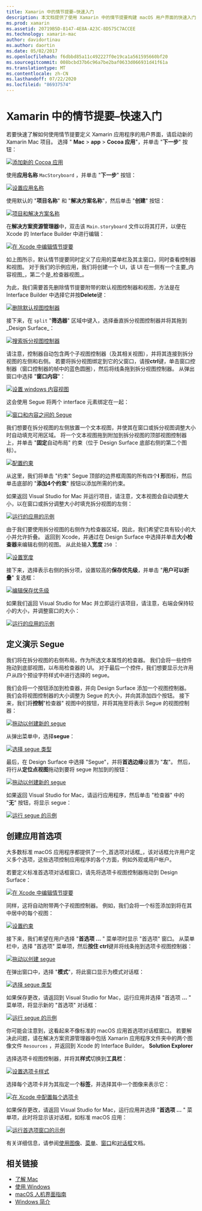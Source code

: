 ```yaml
---
title: Xamarin 中的情节提要–快速入门
description: 本文档提供了使用 Xamarin 中的情节提要构建 macOS 用户界面的快速入门简介。 它介绍了如何创建 segue 并创建首选项窗口。
ms.prod: xamarin
ms.assetid: 20719B5D-8147-4E8A-A23C-8D575C7ACCEE
ms.technology: xamarin-mac
author: davidortinau
ms.author: daortin
ms.date: 05/02/2017
ms.openlocfilehash: f6dbbd85a11c492227f0e19ca1a561595660bf20
ms.sourcegitcommit: 008bcbd37b6c96a7be2baf0633d066931d41f61a
ms.translationtype: MT
ms.contentlocale: zh-CN
ms.lasthandoff: 07/22/2020
ms.locfileid: "86937574"
---
```

# <a name="storyboards-in-xamarinmac-quick-start"></a>Xamarin 中的情节提要–快速入门

若要快速了解如何使用情节提要定义 Xamarin 应用程序的用户界面，请启动新的 Xamarin Mac 项目。 选择 " **Mac**  >  **app**  >  **Cocoa 应用**"，并单击 "**下一步**" 按钮：

[![添加新的 Cocoa 应用](quickstart-images/qs01.png)](quickstart-images/qs01.png#lightbox)

使用**应用名称** `MacStoryboard` ，并单击 "**下一步**" 按钮：

[![设置应用名称](quickstart-images/qs02.png)](quickstart-images/qs02.png#lightbox)

使用默认的 "**项目名称**" 和 "**解决方案名称**"，然后单击 "**创建**" 按钮：

[![项目和解决方案名称](quickstart-images/qs03.png)](quickstart-images/qs03.png#lightbox)

在**解决方案资源管理器**中，双击该 `Main.storyboard` 文件以将其打开，以便在 Xcode 的 Interface Builder 中进行编辑：

[![在 Xcode 中编辑情节提要](quickstart-images/qs04.png)](quickstart-images/qs04.png#lightbox)

如上图所示，默认情节提要同时定义了应用的菜单栏及其主窗口，同时查看控制器和视图。 对于我们的示例应用，我们将创建一个 UI，该 UI 在一侧有一个主要_内容视图_，第二个是_检查器视图_。

为此，我们需要首先删除情节提要附带的默认视图控制器和视图，方法是在 Interface Builder 中选择它并按**Delete**键：

[![删除默认视图控制器](quickstart-images/qs05.png)](quickstart-images/qs05.png#lightbox)

接下来，在 `split` "**筛选器**" 区域中键入，选择垂直拆分视图控制器并将其拖到_Design Surface_：

[![搜索拆分视图控制器](quickstart-images/qs06.png)](quickstart-images/qs06.png#lightbox)

请注意，控制器自动包含两个子视图控制器（及其相关视图），并将其连接到拆分视图的左侧和右侧。 若要将拆分视图绑定到它的父窗口，请按**ctrl**键，单击窗口控制器（窗口控制器的帧中的蓝色圆圈），然后将线条拖到拆分视图控制器。 从弹出窗口中选择 "**窗口内容**"：

[![设置 windows 内容视图](quickstart-images/qs07.png)](quickstart-images/qs07.png#lightbox)

这会使用 Segue 将两个 interface 元素绑定在一起：

[![窗口和内容之间的 Segue](quickstart-images/qs08.png)](quickstart-images/qs08.png#lightbox)

我们想要在拆分视图的左侧放置一个文本视图，并使其在窗口或拆分视图调整大小时自动填充可用区域。 将一个文本视图拖到附加到拆分视图的顶部视图控制器上，并单击 "**固定**自动布局" 约束（位于 Design Surface 底部右侧的第二个图标）。

[![配置约束](quickstart-images/qs09.png)](quickstart-images/qs09.png#lightbox)

从这里，我们将单击 "约束" Segue 顶部的边界框周围的所有四个**I 形**图标，然后单击底部的 "**添加4个约束**" 按钮以添加所需的约束。

如果返回 Visual Studio for Mac 并运行项目，请注意，文本视图会自动调整大小，以在窗口或拆分调整大小时填充拆分视图的左侧：

[![运行的应用的示例](quickstart-images/qs10.png)](quickstart-images/qs10.png#lightbox)

由于我们要使用拆分视图的右侧作为检查器区域，因此，我们希望它具有较小的大小并允许折叠。 返回到 Xcode，并通过在 Design Surface 中选择并单击**大小检查器**来编辑右侧的视图。 从此处输入**宽度** `250` ：

[![设置宽度](quickstart-images/qs11.png)](quickstart-images/qs11.png#lightbox)

接下来，选择表示右侧的拆分项，设置较高的**保存优先级**，并单击 "**用户可以折叠**" 复选框：

[![编辑保存优先级](quickstart-images/qs12.png)](quickstart-images/qs12.png#lightbox)

如果我们返回 Visual Studio for Mac 并立即运行该项目，请注意，右端会保持较小的大小，并调整窗口的大小：

[![运行的应用的示例](quickstart-images/qs13.png)](quickstart-images/qs13.png#lightbox)

<a name="Defining-a-Presentation-Segue"></a>

## <a name="defining-a-presentation-segue"></a>定义演示 Segue

我们将在拆分视图的右侧布局，作为所选文本属性的检查器。 我们会将一些控件拖动到底部视图，以布局检查器的 UI。 对于最后一个控件，我们想要显示允许用户从四个预设字符样式中进行选择的 segue。

我们会将一个按钮添加到检查器，并向 Design Surface 添加一个视图控制器。 我们会将视图控制器的大小调整为 Segue 的大小，并向其添加四个按钮。 接下来，我们将**控制**"检查器" 视图中的按钮，并将其拖至将表示 Segue 的视图控制器：

[![拖动以创建新的 segue](quickstart-images/qs14.png)](quickstart-images/qs14.png#lightbox)

从弹出菜单中，选择**segue**： 

[![选择 segue 类型](quickstart-images/qs15.png)](quickstart-images/qs15.png#lightbox)

最后，在 Design Surface 中选择 "Segue"，并将**首选边缘**设置为 "**左**"。 然后，将行从**定位点视图**拖动到要将 segue 附加到的按钮：

[![拖动以创建新的 segue](quickstart-images/qs16.png)](quickstart-images/qs16.png#lightbox)

如果返回 Visual Studio for Mac，请运行应用程序，然后单击 "检查器" 中的 "**无**" 按钮，将显示 segue：

[![运行 segue 的示例](quickstart-images/qs17.png)](quickstart-images/qs17.png#lightbox)

<a name="Creating-App-Preferences"></a>

## <a name="creating-app-preferences"></a>创建应用首选项

大多数标准 macOS 应用程序都提供了一个_首选项对话框_，该对话框允许用户定义多个选项，这些选项控制应用程序的各个方面，例如外观或用户帐户。

若要定义标准首选项对话框窗口，请先将选项卡视图控制器拖动到 Design Surface：

[![在 Xcode 中编辑情节提要](quickstart-images/qs18.png)](quickstart-images/qs18.png#lightbox)

同样，这将自动附带两个子视图控制器。 例如，我们会将一个标签添加到将在其中居中的每个视图：

[![设置约束](quickstart-images/qs19.png)](quickstart-images/qs19.png#lightbox)

接下来，我们希望在用户选择 "**首选项 ...** " 菜单项时显示 "首选项" 窗口。 从菜单栏中，选择 "首选项" 菜单项，然后**按住 ctrl**键并将线条拖到选项卡视图控制器：

[![拖动以创建 segue](quickstart-images/qs20.png)](quickstart-images/qs20.png#lightbox)

在弹出窗口中，选择 "**模式**"，将此窗口显示为模式对话框：

[![选择 segue 类型](quickstart-images/qs21.png)](quickstart-images/qs21.png#lightbox)

如果保存更改，请返回到 Visual Studio for Mac，运行应用并选择 "首选项 **...** " 菜单项，将显示新的 "首选项" 对话框：

[![运行 segue 的示例](quickstart-images/qs22.png)](quickstart-images/qs22.png#lightbox)

你可能会注意到，这看起来不像标准的 macOS 应用首选项对话框窗口。 若要解决此问题，请在解决方案资源管理器中包括 Xamarin 应用程序文件夹中的两个图像文件 `Resources` ，并返回到 Xcode 的 Interface Builder。 **Solution Explorer**

选择选项卡视图控制器，并将其**样式**切换到**工具栏**： 

[![设置选项卡样式](quickstart-images/qs23.png)](quickstart-images/qs23.png#lightbox)

选择每个选项卡并为其指定一个**标签**，并选择其中一个图像来表示它：

[![在 Xcode 中配置每个选项卡](quickstart-images/qs24.png)](quickstart-images/qs24.png#lightbox)

如果保存更改，请返回 Visual Studio for Mac，运行应用并选择 "**首选项 ...** " 菜单项，此时将显示该对话框，如标准 macOS 应用：

[![运行首选项窗口的示例](quickstart-images/qs25.png)](quickstart-images/qs25.png#lightbox)

有关详细信息，请参阅[使用图像](~/mac/app-fundamentals/image.md)、[菜单](~/mac/user-interface/menu.md)、[窗口](~/mac/user-interface/window.md)和[对话框](~/mac/user-interface/dialog.md)文档。

## <a name="related-links"></a>相关链接

- [了解 Mac](~/mac/get-started/hello-mac.md)
- [使用 Windows](~/mac/user-interface/window.md)
- [macOS 人机界面指南](https://developer.apple.com/design/human-interface-guidelines/macos/overview/themes/)
- [Windows 简介](https://developer.apple.com/library/mac/documentation/Cocoa/Conceptual/WinPanel/Introduction.html#//apple_ref/doc/uid/10000031-SW1)
